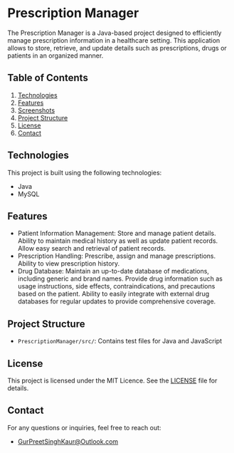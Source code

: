 # Prescription Manager

The Prescription Manager is a Java-based project designed to efficiently manage prescription information in a healthcare setting. 
This application allows to store, retrieve, and update details such as prescriptions, drugs or patients in an organized manner.

## Table of Contents
1. [Technologies](#technologies)
2. [Features](#features)
3. [Screenshots](#screenshots)
3. [Project Structure](#project-structure)
5. [License](#license)
6. [Contact](#contact)

## Technologies
This project is built using the following technologies:

- Java
- MySQL

## Features 
*  Patient Information Management: Store and manage patient details. Ability to maintain medical history as well as update patient records. Allow easy search and retrieval of patient records.
*  Prescription Handling: Prescribe, assign and manage prescriptions. Ability to view prescription history.
*  Drug Database: Maintain an up-to-date database of medications, including generic and brand names. Provide drug information such as usage instructions, side effects, contraindications, and precautions based on the patient. Ability to easily integrate with external drug databases for regular updates to provide comprehensive coverage.

## Project Structure
- `PrescriptionManager/src/`: Contains test files for Java and JavaScript
 
## License

This project is licensed under the MIT Licence. See the [LICENSE](LICENSE) file for details.

## Contact

For any questions or inquiries, feel free to reach out:
 - GurPreetSinghKaur@Outlook.com
 
